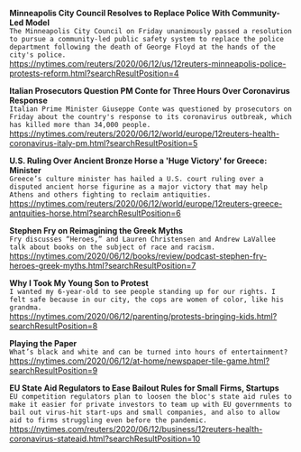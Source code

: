 **Minneapolis City Council Resolves to Replace Police With Community-Led Model**\
`The Minneapolis City Council on Friday unanimously passed a resolution to pursue a community-led public safety system to replace the police department following the death of George Floyd at the hands of the city's police. `\
https://nytimes.com/reuters/2020/06/12/us/12reuters-minneapolis-police-protests-reform.html?searchResultPosition=4

**Italian Prosecutors Question PM Conte for Three Hours Over Coronavirus Response**\
`Italian Prime Minister Giuseppe Conte was questioned by prosecutors on Friday about the country's response to its coronavirus outbreak, which has killed more than 34,000 people.`\
https://nytimes.com/reuters/2020/06/12/world/europe/12reuters-health-coronavirus-italy-pm.html?searchResultPosition=5

**U.S. Ruling Over Ancient Bronze Horse a 'Huge Victory' for Greece: Minister**\
`Greece’s culture minister has hailed a U.S. court ruling over a disputed ancient horse figurine as a major victory that may help Athens and others fighting to reclaim antiquities.`\
https://nytimes.com/reuters/2020/06/12/world/europe/12reuters-greece-antquities-horse.html?searchResultPosition=6

**Stephen Fry on Reimagining the Greek Myths**\
`Fry discusses “Heroes,” and Lauren Christensen and Andrew LaVallee talk about books on the subject of race and racism.`\
https://nytimes.com/2020/06/12/books/review/podcast-stephen-fry-heroes-greek-myths.html?searchResultPosition=7

**Why I Took My Young Son to Protest**\
`I wanted my 6-year-old to see people standing up for our rights. I felt safe because in our city, the cops are women of color, like his grandma.`\
https://nytimes.com/2020/06/12/parenting/protests-bringing-kids.html?searchResultPosition=8

**Playing the Paper**\
`What’s black and white and can be turned into hours of entertainment?`\
https://nytimes.com/2020/06/12/at-home/newspaper-tile-game.html?searchResultPosition=9

**EU State Aid Regulators to Ease Bailout Rules for Small Firms, Startups**\
`EU competition regulators plan to loosen the bloc's state aid rules to make it easier for private investors to team up with EU governments to bail out virus-hit start-ups and small companies, and also to allow aid to firms struggling even before the pandemic.`\
https://nytimes.com/reuters/2020/06/12/business/12reuters-health-coronavirus-stateaid.html?searchResultPosition=10

